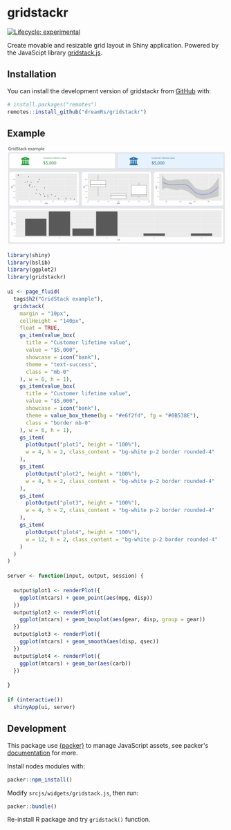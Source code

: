 # gridstackr

<!-- badges: start -->
[![Lifecycle: experimental](https://img.shields.io/badge/lifecycle-experimental-orange.svg)](https://lifecycle.r-lib.org/articles/stages.html#experimental)
<!-- badges: end -->

Create movable and resizable grid layout in Shiny application. Powered by the JavaScipt library [gridstack.js](https://github.com/gridstack/gridstack.js).



## Installation

You can install the development version of gridstackr from [GitHub](https://github.com/dreamRs/gridstackr) with:

```r
# install.packages("remotes")
remotes::install_github("dreamRs/gridstackr")
```



## Example

![](examples/gridstackr.gif)


```r
library(shiny)
library(bslib)
library(ggplot2)
library(gridstackr)

ui <- page_fluid(
  tags$h2("GridStack example"),
  gridstack(
    margin = "10px",
    cellHeight = "140px",
    float = TRUE,
    gs_item(value_box(
      title = "Customer lifetime value",
      value = "$5,000",
      showcase = icon("bank"),
      theme = "text-success",
      class = "mb-0"
    ), w = 6, h = 1),
    gs_item(value_box(
      title = "Customer lifetime value",
      value = "$5,000",
      showcase = icon("bank"),
      theme = value_box_theme(bg = "#e6f2fd", fg = "#0B538E"),
      class = "border mb-0"
    ), w = 6, h = 1),
    gs_item(
      plotOutput("plot1", height = "100%"),
      w = 4, h = 2, class_content = "bg-white p-2 border rounded-4"
    ),
    gs_item(
      plotOutput("plot2", height = "100%"),
      w = 4, h = 2, class_content = "bg-white p-2 border rounded-4"
    ),
    gs_item(
      plotOutput("plot3", height = "100%"),
      w = 4, h = 2, class_content = "bg-white p-2 border rounded-4"
    ),
    gs_item(
      plotOutput("plot4", height = "100%"),
      w = 12, h = 2, class_content = "bg-white p-2 border rounded-4"
    )
  )
)

server <- function(input, output, session) {

  output$plot1 <- renderPlot({
    ggplot(mtcars) + geom_point(aes(mpg, disp))
  })
  output$plot2 <- renderPlot({
    ggplot(mtcars) + geom_boxplot(aes(gear, disp, group = gear))
  })
  output$plot3 <- renderPlot({
    ggplot(mtcars) + geom_smooth(aes(disp, qsec))
  })
  output$plot4 <- renderPlot({
    ggplot(mtcars) + geom_bar(aes(carb))
  })

}

if (interactive())
  shinyApp(ui, server)
```


## Development

This package use [{packer}](https://github.com/JohnCoene/packer) to manage JavaScript assets, see packer's [documentation](https://packer.john-coene.com/#/) for more.

Install nodes modules with:

```r
packer::npm_install()
```

Modify `srcjs/widgets/gridstack.js`, then run:

```r
packer::bundle()
```

Re-install R package and try `gridstack()` function.



